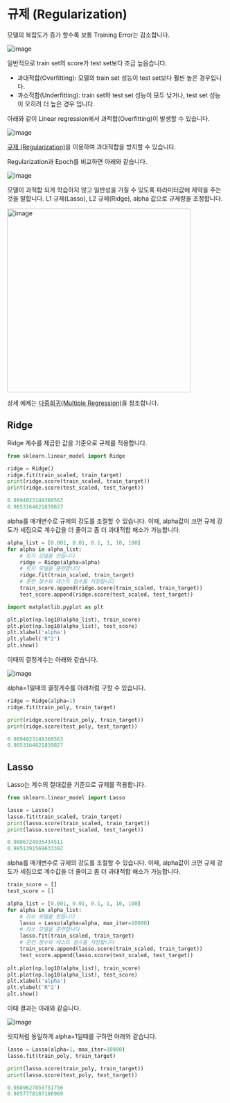 # 규제 (Regularization)

모델의 복잡도가 증가 할수록 보통 Training Error는 감소합니다.

![image](https://user-images.githubusercontent.com/52392004/187076574-013e9c72-36af-4e6f-a2ab-54872eb19622.png)


일반적으로 train set의 score가 test set보다 조금 높음습니다.

- 과대적합(Overfitting): 모델의 train set 성능이 test set보다 훨씬 높은 경우입니다.
- 과소적합(Underfitting): train set와 test set 성능이 모두 낮거나, test set 성능이 오히려 더 높은 경우 입니다.

아래와 같이 Linear regression에서 과적합(Overfitting)이 발생할 수 있습니다. 

![image](https://user-images.githubusercontent.com/52392004/187076564-174edbf0-26ba-434f-937c-6a8e8e9e46e7.png)

[규제 (Regularization)](https://github.com/kyopark2014/ML-Algorithms/blob/main/regularization.md)을 이용하여 과대적합을 방지할 수 있습니다. 

Regularization과 Epoch를 비교하면 아래와 같습니다. 

![image](https://user-images.githubusercontent.com/52392004/186548434-d12e684a-d139-414a-8fe6-e449b4348354.png)






모델이 과적합 되게 학습하지 않고 일반성을 가질 수 있도록 파라미터값에 제약을 주는것을 말합니다. L1 규제(Lasso), L2 규제(Ridge), alpha 값으로 규제량을 조정합니다. 

<img width="423" alt="image" src="https://user-images.githubusercontent.com/52392004/185773329-8b542165-3c41-42d9-ba0f-e437a2f9f811.png">

상세 예제는 [다중회귀(Multiple Regression)](https://github.com/kyopark2014/ML-Algorithms/blob/main/multiple-regression.md)을 참조합니다.

## Ridge

Ridge 계수를 제곱한 값을 기준으로 규제를 적용합니다. 

```python
from sklearn.linear_model import Ridge

ridge = Ridge()
ridge.fit(train_scaled, train_target)
print(ridge.score(train_scaled, train_target))
print(ridge.score(test_scaled, test_target))

0.9894023149360563
0.9853164821839827
```

alpha를 매개변수로 규제의 강도를 조절할 수 있습니다. 이때, alpha값이 크면 규제 강도가 세짐으로 계수값을 더 줄이고 좀 더 과대적합 해소가 가능합니다. 

```python
alpha_list = [0.001, 0.01, 0.1, 1, 10, 100]
for alpha in alpha_list:
    # 릿지 모델을 만듭니다
    ridge = Ridge(alpha=alpha)
    # 릿지 모델을 훈련합니다
    ridge.fit(train_scaled, train_target)
    # 훈련 점수와 테스트 점수를 저장합니다
    train_score.append(ridge.score(train_scaled, train_target))
    test_score.append(ridge.score(test_scaled, test_target))

import matplotlib.pyplot as plt

plt.plot(np.log10(alpha_list), train_score)
plt.plot(np.log10(alpha_list), test_score)
plt.xlabel('alpha')
plt.ylabel('R^2')
plt.show()
```

이때의 결정계수는 아래와 같습니다.

![image](https://user-images.githubusercontent.com/52392004/186549328-8373f016-8cf1-4099-9bca-8f11ed8359fc.png)

alpha=1일때의 결정게수를 아래처럼 구할 수 있습니다. 

```python
ridge = Ridge(alpha=1)
ridge.fit(train_poly, train_target)

print(ridge.score(train_poly, train_target))
print(ridge.score(test_poly, test_target))

0.9894023149360563
0.9853164821839827
```

## Lasso

Lasso는 계수의 절대값을 기준으로 규제를 적용합니다.

```python
from sklearn.linear_model import Lasso

lasso = Lasso()
lasso.fit(train_scaled, train_target)
print(lasso.score(train_scaled, train_target))
print(lasso.score(test_scaled, test_target))

0.9886724935434511
0.9851391569633392
```

alpha를 매개변수로 규제의 강도를 조절할 수 있습니다. 이때, alpha값이 크면 규제 강도가 세짐으로 계수값을 더 줄이고 좀 더 과대적합 해소가 가능합니다. 

```python
train_score = []
test_score = []

alpha_list = [0.001, 0.01, 0.1, 1, 10, 100]
for alpha in alpha_list:
    # 라쏘 모델을 만듭니다
    lasso = Lasso(alpha=alpha, max_iter=10000)
    # 라쏘 모델을 훈련합니다
    lasso.fit(train_scaled, train_target)
    # 훈련 점수와 테스트 점수를 저장합니다
    train_score.append(lasso.score(train_scaled, train_target))
    test_score.append(lasso.score(test_scaled, test_target))
    
plt.plot(np.log10(alpha_list), train_score)
plt.plot(np.log10(alpha_list), test_score)
plt.xlabel('alpha')
plt.ylabel('R^2')
plt.show()    
```

이때 결과는 아래와 같습니다.

![image](https://user-images.githubusercontent.com/52392004/186549504-d05a8c42-2bdd-45ea-b6b5-5367241d1e00.png)

릿지처럼 동일하게 alpha=1일때를 구하면 아래와 같습니다. 

```python
lasso = Lasso(alpha=1, max_iter=10000)
lasso.fit(train_poly, train_target)

print(lasso.score(train_poly, train_target))
print(lasso.score(test_poly, test_target))

0.9889627859751756
0.9857778187186969
```
